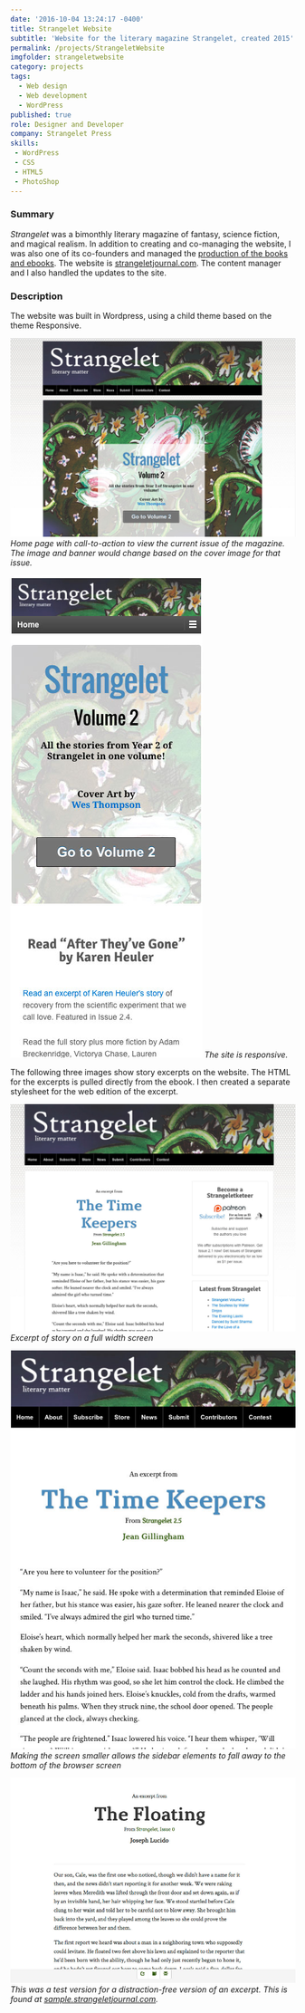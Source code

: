 ```yaml
---
date: '2016-10-04 13:24:17 -0400'
title: Strangelet Website
subtitle: 'Website for the literary magazine Strangelet, created 2015'
permalink: /projects/StrangeletWebsite
imgfolder: strangeletwebsite
category: projects
tags:
  - Web design
  - Web development
  - WordPress
published: true
role: Designer and Developer
company: Strangelet Press
skills: 
 - WordPress
 - CSS
 - HTML5
 - PhotoShop
---
```



### Summary

*Strangelet* was a bimonthly literary magazine of fantasy, science fiction, and magical realism. In addition to creating and co-managing the website, I was also one of its co-founders and managed the [production of the books and ebooks](../projects/StrangeletPress). The website is [strangeletjournal.com](http://strangeletjournal.com). The content manager and I also handled the updates to the site.

### Description

The website was built in Wordpress, using a child theme based on the theme Responsive.

![Home page](../../img/strangeletwebsite/1-splash-page.jpg)
*Home page with call-to-action to view the current issue of the magazine. The image and banner would change based on the cover image for that issue.*

![Mobile version](../../img/strangeletwebsite/2-mobile.jpg)
*The site is responsive.*

The following three images show story excerpts on the website. The HTML for the excerpts is pulled directly from the ebook. I then created a separate stylesheet for the web edition of the excerpt.

![Full width screen version](../../img/strangeletwebsite/3a-article-sidebars.jpg)
*Excerpt of story on a full width screen*

![Resizing screen](../../img/strangeletwebsite/3b-article-narrow.jpg)
*Making the screen smaller allows the sidebar elements to fall away to the bottom of the browser screen*

![Distraction-free version](../../img/strangeletwebsite/3c-article-no-distraction.jpg)
*This was a test version for a distraction-free version of an excerpt. This is found at [sample.strangeletjournal.com](http://sample.strangeletjournal.com).*
